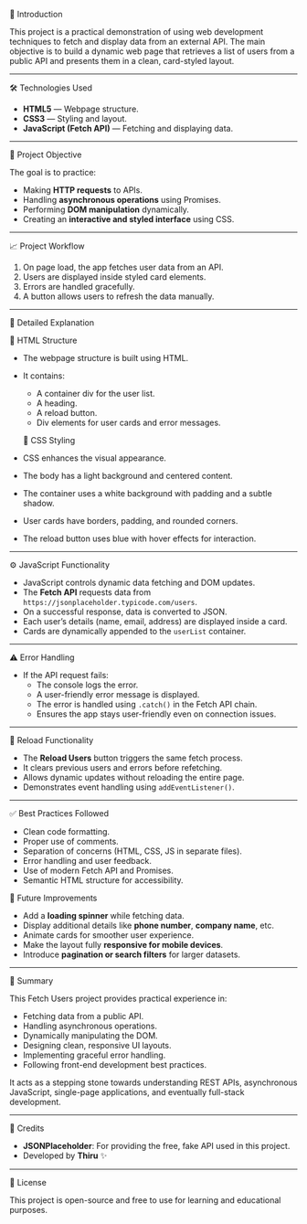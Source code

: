  📌 Introduction

This project is a practical demonstration of using web development techniques to fetch and display data from an external API. The main objective is to build a dynamic web page that retrieves a list of users from a public API and presents them in a clean, card-styled layout.

---

 🛠️ Technologies Used

- **HTML5** — Webpage structure.
- **CSS3** — Styling and layout.
- **JavaScript (Fetch API)** — Fetching and displaying data.

---

 🎯 Project Objective

The goal is to practice:
- Making **HTTP requests** to APIs.
- Handling **asynchronous operations** using Promises.
- Performing **DOM manipulation** dynamically.
- Creating an **interactive and styled interface** using CSS.

---

 📈 Project Workflow

1. On page load, the app fetches user data from an API.
2. Users are displayed inside styled card elements.
3. Errors are handled gracefully.
4. A button allows users to refresh the data manually.

---

 📖 Detailed Explanation
 
   📄 HTML Structure

- The webpage structure is built using HTML.
- It contains:
  - A container div for the user list.
  - A heading.
  - A reload button.
  - Div elements for user cards and error messages.



  🎨 CSS Styling

- CSS enhances the visual appearance.
- The body has a light background and centered content.
- The container uses a white background with padding and a subtle shadow.
- User cards have borders, padding, and rounded corners.
- The reload button uses blue with hover effects for interaction.

---

  ⚙️ JavaScript Functionality

- JavaScript controls dynamic data fetching and DOM updates.
- The **Fetch API** requests data from `https://jsonplaceholder.typicode.com/users`.
- On a successful response, data is converted to JSON.
- Each user’s details (name, email, address) are displayed inside a card.
- Cards are dynamically appended to the `userList` container.

---

  ⚠️ Error Handling

- If the API request fails:
  - The console logs the error.
  - A user-friendly error message is displayed.
  - The error is handled using `.catch()` in the Fetch API chain.
  - Ensures the app stays user-friendly even on connection issues.

---

  🔄 Reload Functionality

- The **Reload Users** button triggers the same fetch process.
- It clears previous users and errors before refetching.
- Allows dynamic updates without reloading the entire page.
- Demonstrates event handling using `addEventListener()`.

---

  ✅ Best Practices Followed

- Clean code formatting.
- Proper use of comments.
- Separation of concerns (HTML, CSS, JS in separate files).
- Error handling and user feedback.
- Use of modern Fetch API and Promises.
- Semantic HTML structure for accessibility.


 🚀 Future Improvements

- Add a **loading spinner** while fetching data.
- Display additional details like **phone number**, **company name**, etc.
- Animate cards for smoother user experience.
- Make the layout fully **responsive for mobile devices**.
- Introduce **pagination or search filters** for larger datasets.

---

 📃 Summary

This Fetch Users project provides practical experience in:
- Fetching data from a public API.
- Handling asynchronous operations.
- Dynamically manipulating the DOM.
- Designing clean, responsive UI layouts.
- Implementing graceful error handling.
- Following front-end development best practices.

It acts as a stepping stone towards understanding REST APIs, asynchronous JavaScript, single-page applications, and eventually full-stack development.

---

 🙌 Credits

- **JSONPlaceholder**: For providing the free, fake API used in this project.
- Developed by **Thiru** ✨

---

 📖 License

This project is open-source and free to use for learning and educational purposes.


